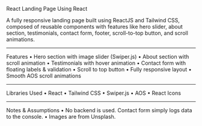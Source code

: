 React Landing Page Using React

A fully responsive landing page built using ReactJS and Tailwind CSS, composed of reusable components with features like hero slider, about section, testimonials, contact form, footer, scroll-to-top button, and scroll animations.

---

Features
• Hero section with image slider (Swiper.js)
• About section with scroll animation
• Testimonials with hover animation
• Contact form with floating labels & validation
• Scroll to top button
• Fully responsive layout
• Smooth AOS scroll animations

---

Libraries Used
• React
• Tailwind CSS
• Swiper.js
• AOS
• React Icons

---

Notes & Assumptions
• No backend is used. Contact form simply logs data to the console.
• Images are from Unsplash.
